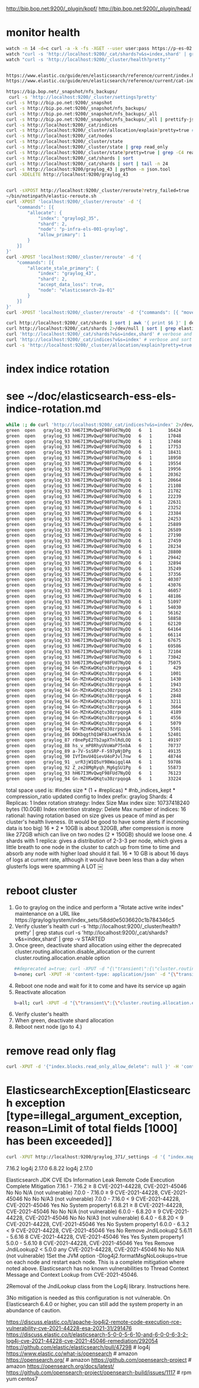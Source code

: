 http://bip.bop.net:9200/_plugin/kopf/
http://bip.bop.net:9200/_plugin/head/

# monitor health
```sh
watch -n 14 -d=c curl -a -k -fs -XGET --user user:pass https://p-es-02.example.local:9200/_cluster/health?pretty
watch "curl -s 'http://localhost:9200/_cat/shards?v&s=index,shard' | grep -v STARTED"
watch "curl -s 'http://localhost:9200/_cluster/health?pretty'"


https://www.elastic.co/guide/en/elasticsearch/reference/current/index.html
https://www.elastic.co/guide/en/elasticsearch/reference/current/cat-indices.html

https://bip.bop.net/_snapshot/nfs_backups/
 curl -s 'http://localhost:9200/_cluster/settings?pretty'
curl -s http://bip.po.net:9200/_snapshot
curl -s http://bip.po.net:9200/_snapshot/nfs_backups/
curl -s http://bip.po.net:9200/_snapshot/nfs_backups/_all
curl -s http://bip.po.net:9200/_snapshot/nfs_backups/_all | prettify-json
curl -s http://localhost:9200/_cat/indices
curl -s http://localhost:9200/_cluster/allocation/explain?pretty=true # explains unassigned shards
curl -s http://localhost:9200/_cat/nodes
curl -s http://localhost:9200/_cluster/state
curl -s http://localhost:9200/_cluster/state | grep read_only
curl -s http://localhost:9200/_cluster/state?pretty=true | grep -C4 read_only
curl -s http://localhost:9200/_cat/shards | sort 
curl -s http://localhost:9200/_cat/shards | sort | tail -n 24
curl -s http://localhost:9200/graylog_43 | python -m json.tool
curl -XDELETE http://localhost:9200/graylog_43


curl -sXPOST http://localhost:9200/_cluster/reroute?retry_failed=true
~/bin/notinpath/elastic-reroute.sh
curl -XPOST 'localhost:9200/_cluster/reroute' -d '{
    "commands": [{
        "allocate": {
            "index": "graylog2_35",
            "shard": 2,
            "node": "p-infra-els-001-graylog",
            "allow_primary": 1
        }
    }]
}'
curl -XPOST 'localhost:9200/_cluster/reroute' -d '{
    "commands": [{
        "allocate_stale_primary": {
            "index": "graylog_43",
            "shard": 2,
            "accept_data_loss": true,
            "node": "elasticsearch-2a-01"
        }
    }]
}'
curl -XPOST 'localhost:9200/_cluster/reroute' -d '{"commands": [{ "move": { "index": "graylog_176", "shard": 1, "from_node": "es3", "to_node": "es1"}}]}'

curl http://localhost:9200/_cat/shards | sort | awk '{ print $6 }' | dehumanise
curl http://localhost:9200/_cat/shards 2>/dev/null | sort | grep elasticsearch-2c-03 | awk '{ print $6 }' | dehumanise | awk '{total += $1} END {print total / 1024 / 1024 / 1024 "Gb"}'
curl 'http://localhost:9200/_cat/shards?v&s=index,shard' # verbose and sort
curl 'http://localhost:9200/_cat/indices?v&s=index' # verbose and sort
curl -s 'http://localhost:9200/_cluster/allocation/explain?pretty=true'
```



# index indice rotation
# see ~/doc/elasticsearch-ess-els-indice-rotation.md
```sh
while :; do curl 'http://localhost:9200/_cat/indices?v&s=index' 2>/dev/null | tail -1; sleep 5; done
green  open   graylog_93 hH67I3MvQwqF98FUd7NyDQ   6   1      16424           44     59.6mb         28.1mb
green  open   graylog_93 hH67I3MvQwqF98FUd7NyDQ   6   1      17048           90     60.1mb         28.1mb
green  open   graylog_93 hH67I3MvQwqF98FUd7NyDQ   6   1      17404          101     57.4mb         28.9mb
green  open   graylog_93 hH67I3MvQwqF98FUd7NyDQ   6   1      17753          100     57.3mb         28.9mb
green  open   graylog_93 hH67I3MvQwqF98FUd7NyDQ   6   1      18431           91     65.7mb         35.3mb
green  open   graylog_93 hH67I3MvQwqF98FUd7NyDQ   6   1      18950          104     65.9mb         35.3mb
green  open   graylog_93 hH67I3MvQwqF98FUd7NyDQ   6   1      19554           84     68.8mb         31.6mb
green  open   graylog_93 hH67I3MvQwqF98FUd7NyDQ   6   1      19956           47       69mb         31.6mb
green  open   graylog_93 hH67I3MvQwqF98FUd7NyDQ   6   1      20362           71     66.4mb         33.4mb
green  open   graylog_93 hH67I3MvQwqF98FUd7NyDQ   6   1      20664           30     66.8mb         33.4mb
green  open   graylog_93 hH67I3MvQwqF98FUd7NyDQ   6   1      21108           84     74.5mb         34.5mb
green  open   graylog_93 hH67I3MvQwqF98FUd7NyDQ   6   1      21782           85     74.7mb         34.5mb
green  open   graylog_93 hH67I3MvQwqF98FUd7NyDQ   6   1      22239          102       73mb         36.7mb
green  open   graylog_93 hH67I3MvQwqF98FUd7NyDQ   6   1      22631           88     73.4mb         36.7mb
green  open   graylog_93 hH67I3MvQwqF98FUd7NyDQ   6   1      23252          133     76.6mb         38.3mb
green  open   graylog_93 hH67I3MvQwqF98FUd7NyDQ   6   1      23384           50     76.6mb         38.3mb
green  open   graylog_93 hH67I3MvQwqF98FUd7NyDQ   6   1      24253          130     98.1mb           46mb
green  open   graylog_93 hH67I3MvQwqF98FUd7NyDQ   6   1      25889          393     98.8mb           46mb
green  open   graylog_93 hH67I3MvQwqF98FUd7NyDQ   6   1      26589          149       87mb         42.9mb
green  open   graylog_93 hH67I3MvQwqF98FUd7NyDQ   6   1      27190          157     87.6mb         42.9mb
green  open   graylog_93 hH67I3MvQwqF98FUd7NyDQ   6   1      27459          188     89.4mb         44.7mb
green  open   graylog_93 hH67I3MvQwqF98FUd7NyDQ   6   1      28234           94     89.6mb         44.7mb
green  open   graylog_93 hH67I3MvQwqF98FUd7NyDQ   6   1      28800           98     93.5mb           47mb
green  open   graylog_93 hH67I3MvQwqF98FUd7NyDQ   6   1      29442           34     93.7mb           47mb
green  open   graylog_93 hH67I3MvQwqF98FUd7NyDQ   6   1      32894           38    102.1mb         51.5mb
green  open   graylog_93 hH67I3MvQwqF98FUd7NyDQ   6   1      35249           49      103mb         51.5mb
green  open   graylog_93 hH67I3MvQwqF98FUd7NyDQ   6   1      37356           38    119.9mb         55.6mb
green  open   graylog_93 hH67I3MvQwqF98FUd7NyDQ   6   1      40307           76    120.9mb         55.6mb
green  open   graylog_93 hH67I3MvQwqF98FUd7NyDQ   6   1      43076           59    122.8mb         61.3mb
green  open   graylog_93 hH67I3MvQwqF98FUd7NyDQ   6   1      46057          146    123.7mb         61.3mb
green  open   graylog_93 hH67I3MvQwqF98FUd7NyDQ   6   1      48186           87    144.3mb         77.8mb
green  open   graylog_93 hH67I3MvQwqF98FUd7NyDQ   6   1      51097          423    145.1mb         77.8mb
green  open   graylog_93 hH67I3MvQwqF98FUd7NyDQ   6   1      54030          187    176.5mb         82.4mb
green  open   graylog_93 hH67I3MvQwqF98FUd7NyDQ   6   1      56162           54    177.3mb         82.4mb
green  open   graylog_93 hH67I3MvQwqF98FUd7NyDQ   6   1      58858           55    178.3mb         90.3mb
green  open   graylog_93 hH67I3MvQwqF98FUd7NyDQ   6   1      62120           96    193.1mb         90.3mb
green  open   graylog_93 hH67I3MvQwqF98FUd7NyDQ   6   1      64164          103    179.4mb         83.3mb
green  open   graylog_93 hH67I3MvQwqF98FUd7NyDQ   6   1      66114           47    166.6mb         83.3mb
green  open   graylog_93 hH67I3MvQwqF98FUd7NyDQ   6   1      67675           25    187.8mb         86.6mb
green  open   graylog_93 hH67I3MvQwqF98FUd7NyDQ   6   1      69586           51    188.4mb         86.6mb
green  open   graylog_93 hH67I3MvQwqF98FUd7NyDQ   6   1      72104          225    184.2mb         92.1mb
green  open   graylog_93 hH67I3MvQwqF98FUd7NyDQ   6   1      73042          409      185mb         92.1mb
green  open   graylog_93 hH67I3MvQwqF98FUd7NyDQ   6   1      75075          547    207.9mb        100.9mb
green  open   graylog_94 Gn-MZnKwQKqtu30zrpqogA   6   1        429           12    592.4kb           390b
green  open   graylog_94 Gn-MZnKwQKqtu30zrpqogA   6   1       1001           50    592.4kb           390b
green  open   graylog_94 Gn-MZnKwQKqtu30zrpqogA   6   1       1430           78      9.8mb          4.7mb
green  open   graylog_94 Gn-MZnKwQKqtu30zrpqogA   6   1       1943           88      9.8mb          4.7mb
green  open   graylog_94 Gn-MZnKwQKqtu30zrpqogA   6   1       2563          103     13.1mb          6.1mb
green  open   graylog_94 Gn-MZnKwQKqtu30zrpqogA   6   1       2848           43     13.1mb          6.1mb
green  open   graylog_94 Gn-MZnKwQKqtu30zrpqogA   6   1       3211           52     14.5mb          6.6mb
green  open   graylog_94 Gn-MZnKwQKqtu30zrpqogA   6   1       3664          110     14.5mb          6.6mb
green  open   graylog_94 Gn-MZnKwQKqtu30zrpqogA   6   1       4189          126     23.2mb         11.7mb
green  open   graylog_94 Gn-MZnKwQKqtu30zrpqogA   6   1       4556           23     23.2mb         11.7mb
green  open   graylog_94 Gn-MZnKwQKqtu30zrpqogA   6   1       5079          130     20.7mb         10.3mb
green  open   graylog_94 Gn-MZnKwQKqtu30zrpqogA   6   1       5501          127     20.7mb         10.3mb
green  open   graylog_86 DOKbqgthQ1WF8JueKfkbJA   6   1      52401           63    162.1mb         81.2mb
green  open   graylog_87 r8nePpE2Tb2apXTnlRdLOQ   6   1      49197          127    152.9mb         76.5mb
green  open   graylog_88 hs_v_mP8RhyUVoWaP75nbA   6   1      70737          246    179.7mb         89.8mb
green  open   graylog_89 a-7V-SsSRP-F-S97pNjDPg   6   1      49135          283    162.1mb         81.1mb
green  open   graylog_90 IVfImvU4QievU4oPJvl7nw   6   1      48744           52    152.4mb         76.5mb
green  open   graylog_91 _urR3jW1Q5uY98Waigql4A   6   1      59786           55    191.4mb         95.7mb
green  open   graylog_92 Z_ze28MgRyqh_Mg6gSU1Pg   6   1      55873           17      167mb         83.5mb
green  open   graylog_93 hH67I3MvQwqF98FUd7NyDQ   6   1      76123         1033    204.8mb        101.6mb
green  open   graylog_94 Gn-MZnKwQKqtu30zrpqogA   6   1      33224          170      129mb         68.9mb
```


total space used is:
 #index size * (1 + #replicas) * #nb_indices_kept * compression_ratio
updated config to
Index prefix: graylog
Shards: 4
Replicas: 1
Index rotation strategy: Index Size
Max index size: 10737418240 bytes (10.0GB)
Index retention strategy: Delete
Max number of indices: 16
rational:
having rotation based on size gives us peace of mind as per cluster's health liveness. (It would be good to have some alerts if incoming data is too big)
16 * 2 * 10GB is about 320GB, after compression is more like 272GB which can live on two nodes (2 * 150GB) should we loose one.
4 shards with 1 replica: gives a distribution of 2-3-3 per node, which gives a little breath to one node in the cluster to catch up from time to time and absorb any node with higher load should it fail.
16 * 10 GB is about 16 days of logs at current rate, although it would have been less than a day when glusterfs logs were spamming A LOT ￼


# reboot cluster
1. Go to graylog on the indice and perform a "Rotate active write index" maintenance on a URL like https://graylog/system/index_sets/58dd0e5036620c1b784346c5
2. Verify cluster's health
   curl -s 'http://localhost:9200/_cluster/health?pretty'  | grep status
   curl -s 'http://localhost:9200/_cat/shards?v&s=index,shard' | grep -v STARTED
3. Once green, deactivate shard allocation using either the deprecated
   cluster.routing.allocation.disable_allocation
   or the current
   cluster.routing.allocation.enable
   option
```sh
   ##deprecated a=true; curl -XPUT -d "{\"transient\":{\"cluster.routing.allocation.disable_allocation\":$a}}" 'http://localhost:9200/_cluster/settings'
   b=none; curl -XPUT -H 'content-type: application/json' -d "{\"transient\":{\"cluster.routing.allocation.enable\":\"$b\"}}" 'http://localhost:9200/_cluster/settings'
```
4. Reboot one node and wait for it to come and have its service up again
5. Reactivate allocation
```bash
   b=all; curl -XPUT -d "{\"transient\":{\"cluster.routing.allocation.enable\":\"$b\"}}" 'http://localhost:9200/_cluster/settings'
```
6. Verify cluster's health
7. When green, deactivate shard allocation
8. Reboot next node (go to 4.)


# remove read only flag
```bash
curl -XPUT -d '{"index.blocks.read_only_allow_delete": null }' -H 'content-type: application/json' -s 'http://localhost:9200/_all/_settings' # remove readonly read-only
```


# ElasticsearchException[Elasticsearch exception [type=illegal_argument_exception, reason=Limit of total fields [1000] has been exceeded]]
```sh
curl -XPUT http://localhost:9200/graylog_371/_settings -d '{ "index.mapping.total_fields.limit": 2000 }' -H 'content-type: application/json'
```

7.16.2 log4j 2.17.0
6.8.22 log4j 2.17.0

Elasticsearch	JDK	CVE IDs	Information Leak	Remote Code Execution	Complete Mitigation
7.16.1 - 7.16.2	≥ 8	CVE-2021-44228, CVE-2021-45046	No	No	N/A (not vulnerable)
7.0.0 - 7.16.0	≥ 9	CVE-2021-44228, CVE-2021-45046	No	No	N/A3 (not vulnerable)
7.0.0 - 7.16.0	< 9	CVE-2021-44228, CVE-2021-45046	Yes	No	System property1
6.8.21	≥ 8	CVE-2021-44228, CVE-2021-45046	No	No	N/A (not vulnerable)
6.0.0 - 6.8.20	≥ 9	CVE-2021-44228, CVE-2021-45046	No	No	N/A3 (not vulnerable)
6.4.0 - 6.8.20	< 9	CVE-2021-44228, CVE-2021-45046	Yes	No	System property1
6.0.0 - 6.3.2	< 9	CVE-2021-44228, CVE-2021-45046	Yes	No	Remove JndiLookup2
5.6.11 - 5.6.16	8	CVE-2021-44228, CVE-2021-45046	Yes	Yes	System property1
5.0.0 - 5.6.10	8	CVE-2021-44228, CVE-2021-45046	Yes	Yes	Remove JndiLookup2
< 5.0.0	any	CVE-2021-44228, CVE-2021-45046	No	No	N/A (not vulnerable)
1Set the JVM option -Dlog4j2.formatMsgNoLookups=true on each node and restart each node. This is a complete mitigation where noted above. Elasticsearch has no known vulnerabilities to Thread Context Message and Context Lookup from CVE-2021-45046.

2Removal of the JndiLookup class from the Log4j library. Instructions here.

3No mitigation is needed as this configuration is not vulnerable. On Elasticsearch 6.4.0 or higher, you can still add the system property in an abundance of caution.

https://discuss.elastic.co/t/apache-log4j2-remote-code-execution-rce-vulnerability-cve-2021-44228-esa-2021-31/291476
https://discuss.elastic.co/t/elasticsearch-5-0-0-5-6-10-and-6-0-0-6-3-2-log4j-cve-2021-44228-cve-2021-45046-remediation/292054
https://github.com/elastic/elasticsearch/pull/47298 # log4j
https://www.elastic.co/what-is/opensearch # amazon
https://opensearch.org/ # amazon
https://github.com/opensearch-project # amazon
https://opensearch.org/docs/latest/
https://github.com/opensearch-project/opensearch-build/issues/1117 # rpm yum centos7

